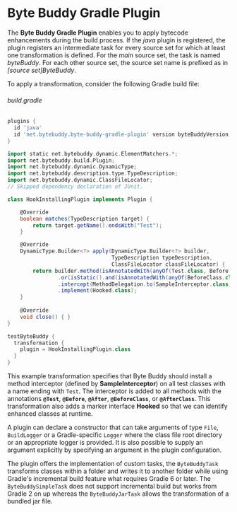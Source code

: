 # Byte Buddy Gradle Plugin

The **Byte Buddy Gradle Plugin** enables you to apply bytecode enhancements during the build process. If the *java* plugin 
is registered, the plugin registers an intermediate task for every source set for which at least one transformation is defined.
For the *main* source set, the task is named *byteBuddy*. For each other source set, the source set name is prefixed as in *[source set]ByteBuddy*.  

To apply a transformation, consider the following Gradle build file:

###### build.gradle
```groovy
plugins {
  id 'java'
  id 'net.bytebuddy.byte-buddy-gradle-plugin' version byteBuddyVersion
}

import static net.bytebuddy.dynamic.ElementMatchers.*;
import net.bytebuddy.build.Plugin;
import net.bytebuddy.dynamic.DynamicType;
import net.bytebuddy.description.type.TypeDescription;
import net.bytebuddy.dynamic.ClassFileLocator;
// Skipped dependency declaration of JUnit.

class HookInstallingPlugin implements Plugin {

    @Override
    boolean matches(TypeDescription target) {
        return target.getName().endsWith("Test");
    }

    @Override
    DynamicType.Builder<?> apply(DynamicType.Builder<?> builder, 
                                 TypeDescription typeDescription, 
                                 ClassFileLocator classFileLocator) {
        return builder.method(isAnnotatedWith(anyOf(Test.class, Before.class, After.class))
                .or(isStatic().and(isAnnotatedWith(anyOf(BeforeClass.class, AfterClass.class)))))
                .intercept(MethodDelegation.to(SampleInterceptor.class))
                .implement(Hooked.class);
    }
    
    @Override 
    void close() { }
}

testByteBuddy {
  transformation {
    plugin = HookInstallingPlugin.class
  }
}
```

This example transformation specifies that Byte Buddy should install a method interceptor (defined by **SampleInterceptor**) on all test classes with a name ending with `Test`. The interceptor is added to all methods with the annotations **`@Test`**, **`@Before`**, **`@After`**, **`@BeforeClass`**, or **`@AfterClass`**. This transformation also adds a marker interface **Hooked** so that we can identify enhanced classes at runtime.

A plugin can declare a constructor that can take arguments of type `File`, `BuildLogger` or a Gradle-specific `Logger` where the class file root directory or an appropriate logger is provided. It is also possible to supply an argument explicitly by specifying an argument in the plugin configuration.

The plugin offers the implementation of custom tasks, the `ByteBuddyTask` transforms classes within a folder and writes it to another folder while using Gradle's incremental build feature what requires Gradle 6 or later. The `ByteBuddySimpleTask` does not support incremental build but works from Gradle 2 on up whereas the `ByteBuddyJarTask` allows the transformation of a bundled jar file.
